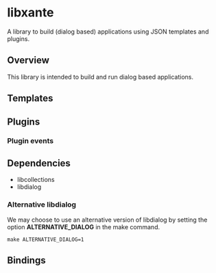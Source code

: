 # libxante

A library to build (dialog based) applications using JSON templates and
plugins.

## Overview

This library is intended to build and run dialog based applications.

## Templates

## Plugins

### Plugin events

## Dependencies

* libcollections
* libdialog

### Alternative libdialog

We may choose to use an alternative version of libdialog by setting the
option **ALTERNATIVE\_DIALOG** in the make command.
```
make ALTERNATIVE_DIALOG=1
```

## Bindings


